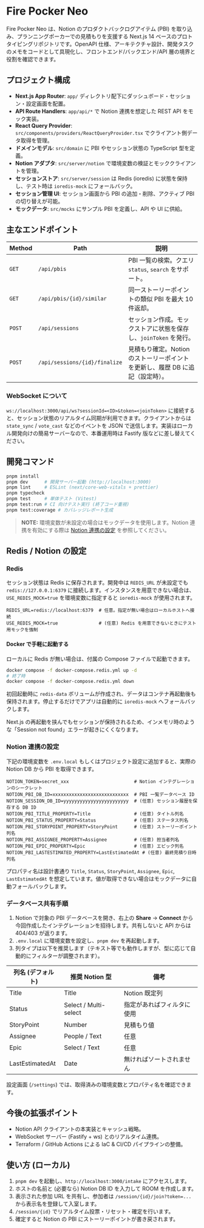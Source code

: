# Fire Pocker Neo

Fire Pocker Neo は、Notion のプロダクトバックログアイテム (PBI) を取り込み、プランニングポーカーでの見積もりを支援する Next.js 14 ベースのプロトタイピングリポジトリです。OpenAPI 仕様、アーキテクチャ設計、開発タスクのメモをコードとして具現化し、フロントエンド/バックエンド/API 層の境界と役割を確認できます。

## プロジェクト構成

- **Next.js App Router**: `app/` ディレクトリ配下にダッシュボード・セッション・設定画面を配置。
- **API Route Handlers**: `app/api/*` で Notion 連携を想定した REST API をモック実装。
- **React Query Provider**: `src/components/providers/ReactQueryProvider.tsx` でクライアント側データ取得を管理。
- **ドメインモデル**: `src/domain` に PBI やセッション状態の TypeScript 型を定義。
- **Notion アダプタ**: `src/server/notion` で環境変数の検証とモッククライアントを管理。
- **セッションストア**: `src/server/session` は Redis (ioredis) に状態を保持し、テスト時は `ioredis-mock` にフォールバック。
- **セッション管理 UI**: セッション画面から PBI の追加・削除、アクティブ PBI の切り替えが可能。
- **モックデータ**: `src/mocks` にサンプル PBI を定義し、API や UI に供給。

## 主なエンドポイント

| Method | Path | 説明 |
| ------ | ---- | ---- |
| `GET` | `/api/pbis` | PBI 一覧の検索。クエリ `status`, `search` をサポート。
| `GET` | `/api/pbis/{id}/similar` | 同一ストーリーポイントの類似 PBI を最大 10 件返却。
| `POST` | `/api/sessions` | セッション作成。モックストアに状態を保存し、`joinToken` を発行。
| `POST` | `/api/sessions/{id}/finalize` | 見積もり確定。Notion のストーリーポイントを更新し、履歴 DB に追記（設定時）。


### WebSocket について

`ws://localhost:3000/api/ws?sessionId=<ID>&token=<joinToken>` に接続すると、セッション状態のリアルタイム同期が利用できます。クライアントからは `state_sync` / `vote_cast` などのイベントを JSON で送信します。実装はローカル開発向けの簡易サーバーなので、本番運用時は Fastify 版などに差し替えてください。

## 開発コマンド

```bash
pnpm install
pnpm dev      # 開発サーバー起動 (http://localhost:3000)
pnpm lint     # ESLint (next/core-web-vitals + prettier)
pnpm typecheck
pnpm test     # 単体テスト (Vitest)
pnpm test:run # CI 向けテスト実行 (終了コード重視)
pnpm test:coverage # カバレッジレポート生成
```

> **NOTE:** 環境変数が未設定の場合はモックデータを使用します。Notion 連携を有効にする際は [Notion 連携の設定](#notion-連携の設定) を参照してください。

## Redis / Notion の設定

### Redis

セッション状態は Redis に保存されます。開発中は `REDIS_URL` が未設定でも `redis://127.0.0.1:6379` に接続します。インスタンスを用意できない場合は、`USE_REDIS_MOCK=true` を環境変数に指定すると `ioredis-mock` が使用されます。

```
REDIS_URL=redis://localhost:6379  # 任意。指定が無い場合はローカルホストへ接続
USE_REDIS_MOCK=true               # (任意) Redis を用意できないときにテスト用モックを強制
```

#### Docker で手軽に起動する

ローカルに Redis が無い場合は、付属の Compose ファイルで起動できます。

```bash
docker compose -f docker-compose.redis.yml up -d
# 終了時
docker compose -f docker-compose.redis.yml down
```

初回起動時に `redis-data` ボリュームが作成され、データはコンテナ再起動後も保持されます。停止するだけでアプリは自動的に `ioredis-mock` へフォールバックします。

Next.js の再起動を挟んでもセッションが保持されるため、インメモリ時のような「Session not found」エラーが起きにくくなります。

### Notion 連携の設定

下記の環境変数を `.env.local` もしくはプロジェクト設定に追加すると、実際の Notion DB から PBI を取得できます。

```
NOTION_TOKEN=secret_xxx                        # Notion インテグレーションのシークレット
NOTION_PBI_DB_ID=xxxxxxxxxxxxxxxxxxxxxxxxxxxx  # PBI 一覧データベース ID
NOTION_SESSION_DB_ID=yyyyyyyyyyyyyyyyyyyyyyyy  # (任意) セッション履歴を保存する DB ID
NOTION_PBI_TITLE_PROPERTY=Title                # (任意) タイトル列名
NOTION_PBI_STATUS_PROPERTY=Status              # (任意) ステータス列名
NOTION_PBI_STORYPOINT_PROPERTY=StoryPoint      # (任意) ストーリーポイント列名
NOTION_PBI_ASSIGNEE_PROPERTY=Assignee          # (任意) 担当者列名
NOTION_PBI_EPIC_PROPERTY=Epic                  # (任意) エピック列名
NOTION_PBI_LASTESTIMATED_PROPERTY=LastEstimatedAt # (任意) 最終見積り日時列名
```

プロパティ名は設計書通り `Title`, `Status`, `StoryPoint`, `Assignee`, `Epic`, `LastEstimatedAt` を想定しています。値が取得できない場合はモックデータに自動フォールバックします。

### データベース共有手順

1. Notion で対象の PBI データベースを開き、右上の **Share** → **Connect** から今回作成したインテグレーションを招待します。共有しないと API からは 404/403 が返ります。
2. `.env.local` に環境変数を設定し、`pnpm dev` を再起動します。
3. 列タイプは以下を推奨します（テキスト等でも動作しますが、型に応じて自動的にフィルターが調整されます）。

| 列名 (デフォルト) | 推奨 Notion 型 | 備考 |
| ----------------- | -------------- | ---- |
| Title              | Title          | Notion 既定列 |
| Status             | Select / Multi-select | 指定があればフィルタに使用 |
| StoryPoint         | Number         | 見積もり値 |
| Assignee           | People / Text  | 任意 |
| Epic               | Select / Text  | 任意 |
| LastEstimatedAt    | Date           | 無ければソートされません |

設定画面 (`/settings`) では、取得済みの環境変数とプロパティ名を確認できます。

## 今後の拡張ポイント

- Notion API クライアントの本実装とキャッシュ戦略。
- WebSocket サーバー (Fastify + ws) とのリアルタイム連携。
- Terraform / GitHub Actions による IaC & CI/CD パイプラインの整備。

## 使い方 (ローカル)

1. `pnpm dev` を起動し、`http://localhost:3000/intake` にアクセスします。
2. ホストの名前と (必要なら) Notion DB ID を入力して ROOM を作成します。
3. 表示された参加 URL を共有し、参加者は `/session/{id}/join?token=...` から表示名を登録して入室します。
4. `/session/{id}` でリアルタイム投票・リセット・確定を行います。
5. 確定すると Notion の PBI にストーリーポイントが書き戻されます。

